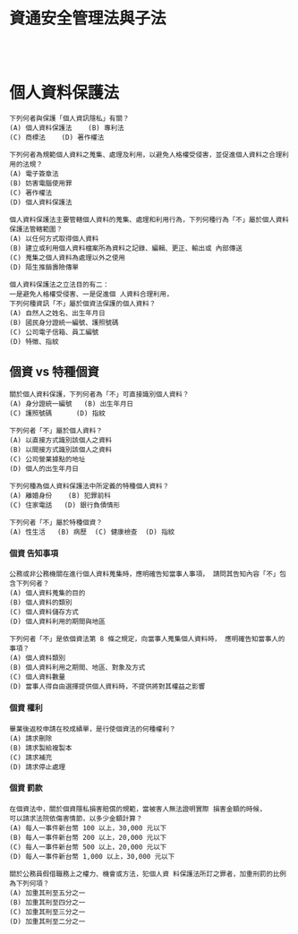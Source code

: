 # 資通安全管理法與子法


# 
```

```

```

```



# 個人資料保護法
```
下列何者與保護「個人資訊隱私」有關？
(A) 個人資料保護法    (B) 專利法
(C) 商標法    (D) 著作權法
```

```
下列何者為規範個人資料之蒐集、處理及利用，以避免人格權受侵害，並促進個人資料之合理利用的法規？
(A) 電子簽章法
(B) 妨害電腦使用罪
(C) 著作權法
(D) 個人資料保護法
```

```
個人資料保護法主要管轄個人資料的蒐集、處理和利用行為，下列何種行為「不」屬於個人資料保護法管轄範圍？
(A) 以任何方式取得個人資料
(B) 建立或利用個人資料檔案所為資料之記錄、編輯、更正、輸出或 內部傳送
(C) 蒐集之個人資料為處理以外之使用
(D) 陌生推銷壽險傳單 
```

```
個人資料保護法之立法目的有二：
一是避免人格權受侵害、一是促進個 人資料合理利用，
下列何種資訊「不」屬於個資法保護的個人資料？
(A) 自然人之姓名、出生年月日
(B) 國民身分證統一編號、護照號碼
(C) 公司電子信箱、員工編號
(D) 特徵、指紋
```
## 個資 vs 特種個資
```
關於個人資料保護，下列何者為「不」可直接識別個人資料？
(A) 身分證統一編號   (B) 出生年月日
(C) 護照號碼      (D) 指紋
```

```
下列何者「不」屬於個人資料？
(A) 以直接方式識別該個人之資料
(B) 以間接方式識別該個人之資料
(C) 公司營業據點的地址
(D) 個人的出生年月日
```

```
下列何種為個人資料保護法中所定義的特種個人資料？
(A) 離婚身份    (B) 犯罪前科
(C) 住家電話   (D) 銀行負債情形
```

```
下列何者「不」屬於特種個資？
(A) 性生活   (B) 病歷  (C) 健康檢查  (D) 指紋
```


#### 個資 告知事項
```
公務或非公務機關在進行個人資料蒐集時，應明確告知當事人事項， 請問其告知內容「不」包含下列何者？
(A) 個人資料蒐集的目的
(B) 個人資料的類別
(C) 個人資料儲存方式
(D) 個人資料利用的期間與地區
```

```
下列何者「不」是依個資法第 8 條之規定，向當事人蒐集個人資料時， 應明確告知當事人的事項？
(A) 個人資料類別
(B) 個人資料利用之期間、地區、對象及方式
(C) 個人資料數量
(D) 當事人得自由選擇提供個人資料時，不提供將對其權益之影響
```
#### 個資  權利
```
畢業後返校申請在校成績單，是行使個資法的何種權利？
(A) 請求刪除
(B) 請求製給複製本
(C) 請求補充
(D) 請求停止處理
```
#### 個資 罰款
```
在個資法中，關於個資隱私損害賠償的規範，當被害人無法證明實際 損害金額的時候，
可以請求法院依傷害情節，以多少金額計算？
(A) 每人一事件新台幣 100 以上，30,000 元以下
(B) 每人一事件新台幣 200 以上，20,000 元以下
(C) 每人一事件新台幣 500 以上，20,000 元以下
(D) 每人一事件新台幣 1,000 以上，30,000 元以下
```
```
關於公務員假借職務上之權力、機會或方法，犯個人資 料保護法所訂之罪者，加重刑罰的比例為下列何項？
(A) 加重其刑至五分之一
(B) 加重其刑至四分之一
(C) 加重其刑至三分之一
(D) 加重其刑至二分之一
```

```

```

```

```
